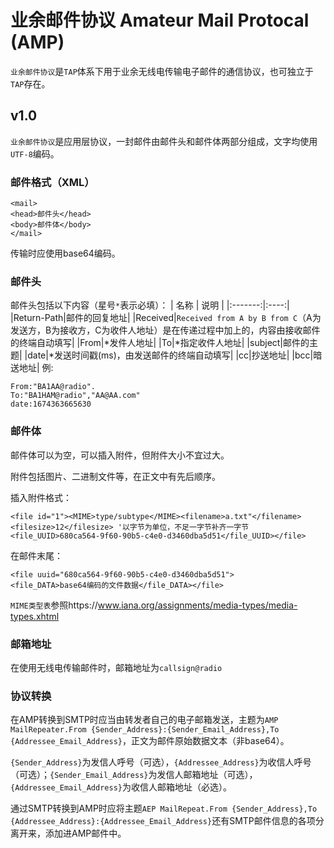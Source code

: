 # 业余邮件协议 Amateur Mail Protocal (AMP)
`业余邮件协议`是`TAP`体系下用于业余无线电传输电子邮件的通信协议，也可独立于`TAP`存在。

## v1.0
`业余邮件协议`是应用层协议，一封邮件由邮件头和邮件体两部分组成，文字均使用`UTF-8`编码。
### 邮件格式（XML）
```
<mail>
<head>邮件头</head>
<body>邮件体</body>
</mail>
```
传输时应使用base64编码。

### 邮件头
邮件头包括以下内容（星号`*`表示必填）：
| 名称 | 说明 |
|:-------:|:----:|
|Return-Path|邮件的回复地址|
|Received|`Received from A by B from C`（A为发送方，B为接收方，C为收件人地址）是在传递过程中加上的，内容由接收邮件的终端自动填写|
|From|*发件人地址|
|To|*指定收件人地址|
|subject|邮件的主题|
|date|*发送时间戳(ms)，由发送邮件的终端自动填写|
|cc|抄送地址|
|bcc|暗送地址|
例:
```
From:"BA1AA@radio".
To:"BA1HAM@radio","AA@AA.com"
date:1674363665630
```
### 邮件体
邮件体可以为空，可以插入附件，但附件大小不宜过大。

附件包括图片、二进制文件等，在正文中有先后顺序。

插入附件格式：
```
<file id="1"><MIME>type/subtype</MIME><filename>a.txt"</filename><filesize>12</filesize> '以字节为单位，不足一字节补齐一字节
<file_UUID>680ca564-9f60-90b5-c4e0-d3460dba5d51</file_UUID></file>
```
在邮件末尾：
```
<file uuid="680ca564-9f60-90b5-c4e0-d3460dba5d51">
<file_DATA>base64编码的文件数据</file_DATA></file>
```
`MIME类型表`参照https://www.iana.org/assignments/media-types/media-types.xhtml
### 邮箱地址
在使用无线电传输邮件时，邮箱地址为`callsign@radio`
### 协议转换
在AMP转换到SMTP时应当由转发者自己的电子邮箱发送，主题为`AMP MailRepeater.From {Sender_Address}:{Sender_Email_Address},To {Addressee_Email_Address}`，正文为邮件原始数据文本（非base64）。

`{Sender_Address}`为发信人呼号（可选），`{Addressee_Address}`为收信人呼号（可选）；`{Sender_Email_Address}`为发信人邮箱地址（可选），`{Addressee_Email_Address}`为收信人邮箱地址（必选）。

通过SMTP转换到AMP时应将主题`AEP MailRepeat.From {Sender_Address},To {Addressee_Address}:{Addressee_Email_Address}`还有SMTP邮件信息的各项分离开来，添加进AMP邮件中。
